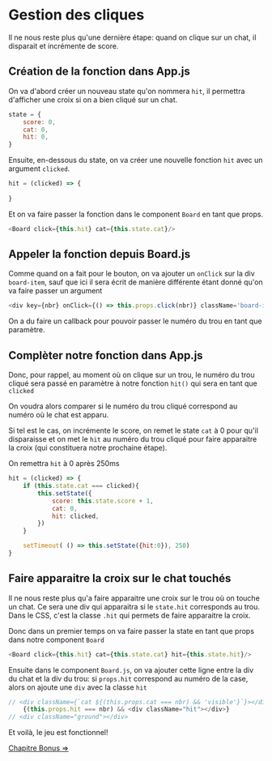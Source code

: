 # Gestion des cliques

Il ne nous reste plus qu'une dernière étape: quand on clique sur un chat, il disparait et incrémente de score.

## Création de la fonction dans App.js

On va d'abord créer un nouveau state qu'on nommera `hit`, il permettra d'afficher une croix si on a bien cliqué sur un chat.

```js
state = {
	score: 0,
	cat: 0,
	hit: 0,
}
```

Ensuite, en-dessous du state, on va créer une nouvelle fonction `hit` avec un argument `clicked`.

```js
hit = (clicked) => {
	
}
```

Et on va faire passer la fonction dans le component `Board` en tant que props.

```js
<Board click={this.hit} cat={this.state.cat}/>
```

## Appeler la fonction depuis Board.js

Comme quand on a fait pour le bouton, on va ajouter un `onClick` sur la div `board-item`, sauf que ici il sera écrit de manière différente étant donné qu'on va faire passer un argument

```js
<div key={nbr} onClick={() => this.props.click(nbr)} className='board-item'>
```

On a du faire un callback pour pouvoir passer le numéro du trou en tant que paramètre.

## Complèter notre fonction dans App.js

Donc, pour rappel, au moment où on clique sur un trou, le numéro du trou cliqué sera passé en paramètre à notre fonction `hit()` qui sera en tant que `clicked`

On voudra alors comparer si le numéro du trou cliqué correspond au numéro où le chat est apparu.

Si tel est le cas, on incrémente le score, on remet le state `cat` à 0 pour qu'il disparaisse et on met le `hit` au numéro du trou cliqué pour faire apparaitre la croix (qui constituera notre prochaine étape).

On remettra `hit` à 0 après 250ms

```js
hit = (clicked) => {
	if (this.state.cat === clicked){
		this.setState({
			score: this.state.score + 1,
			cat: 0,
			hit: clicked,
		})
	}

	setTimeout( () => this.setState({hit:0}), 250)
}
```



## Faire apparaitre la croix sur le chat touchés

Il ne nous reste plus qu'a faire apparaitre une croix sur le trou où on touche un chat. Ce sera une div qui apparaitra si le `state.hit` corresponds au trou. Dans le CSS, c'est la classe `.hit` qui permets de faire apparaitre la croix.

Donc dans un premier temps on va faire passer la state en tant que props dans notre component `Board`

```js
<Board click={this.hit} cat={this.state.cat} hit={this.state.hit}/>
```

Ensuite dans le component `Board.js`, on va ajouter cette ligne entre la div du chat et la div du trou: si `props.hit` correspond au numéro de la case, alors on ajoute une `div` avec la classe `hit`

```js
// <div className={`cat ${(this.props.cat === nbr) && 'visible'}`}></div>
	{(this.props.hit === nbr) && <div className="hit"></div>}
// <div className="ground"></div>
```

Et voilà, le jeu est fonctionnel!



[Chapitre Bonus =>](10-Bonus.md)
